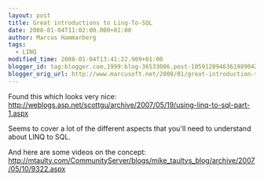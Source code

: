 ```yaml
---
layout: post
title: Great introductions to Linq-To-SQL
date: 2008-01-04T11:02:00.000+01:00
author: Marcus Hammarberg
tags:
  - LINQ
modified_time: 2008-01-04T13:41:22.909+01:00
blogger_id: tag:blogger.com,1999:blog-36533086.post-1059120946361989042
blogger_orig_url: http://www.marcusoft.net/2008/01/great-introduction-to-linq-to-sql.html
---
```


Found this which looks very nice:
<http://weblogs.asp.net/scottgu/archive/2007/05/19/using-linq-to-sql-part-1.aspx>

Seems to cover a lot of the different aspects that you'll need to
understand about LINQ to SQL.

And here are some videos on the concept:
<http://mtaulty.com/CommunityServer/blogs/mike_taultys_blog/archive/2007/05/10/9322.aspx>
